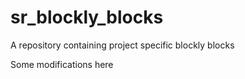 # sr_blockly_blocks

A repository containing project specific blockly blocks

Some modifications here